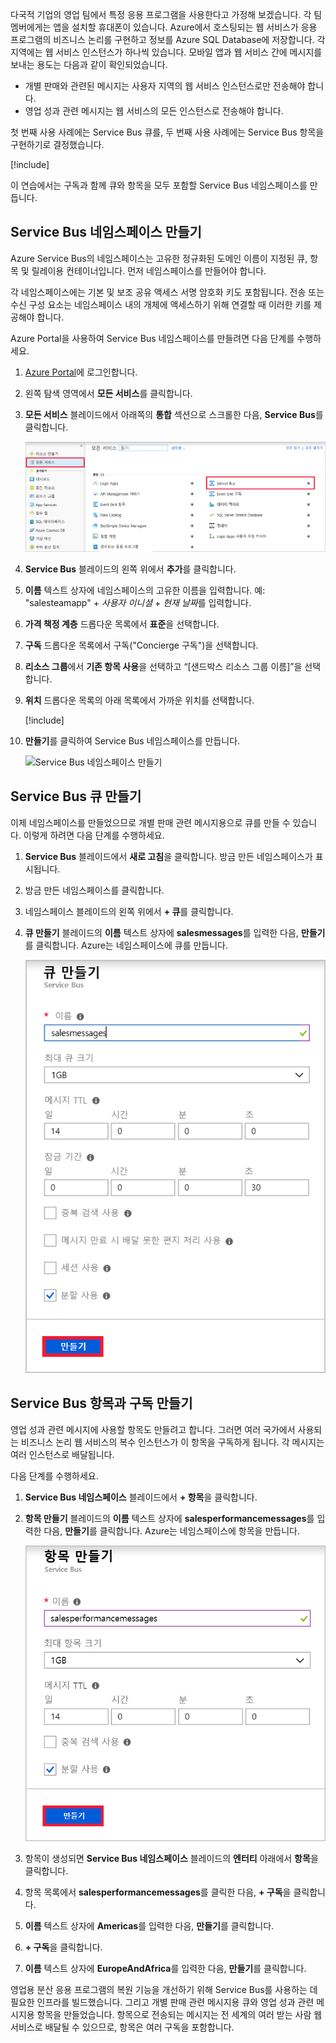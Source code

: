 다국적 기업의 영업 팀에서 특정 응용 프로그램을 사용한다고 가정해 보겠습니다. 각 팀 멤버에게는 앱을 설치할 휴대폰이 있습니다. Azure에서 호스팅되는 웹 서비스가 응용 프로그램의 비즈니스 논리를 구현하고 정보를 Azure SQL Database에 저장합니다. 각 지역에는 웹 서비스 인스턴스가 하나씩 있습니다. 모바일 앱과 웹 서비스 간에 메시지를 보내는 용도는 다음과 같이 확인되었습니다.

- 개별 판매와 관련된 메시지는 사용자 지역의 웹 서비스 인스턴스로만 전송해야 합니다.
- 영업 성과 관련 메시지는 웹 서비스의 모든 인스턴스로 전송해야 합니다.

첫 번째 사용 사례에는 Service Bus 큐를, 두 번째 사용 사례에는 Service Bus 항목을 구현하기로 결정했습니다.

[!include[](../../../includes/azure-sandbox-activate.md)]

이 연습에서는 구독과 함께 큐와 항목을 모두 포함할 Service Bus 네임스페이스를 만듭니다.

## <a name="create-a-service-bus-namespace"></a>Service Bus 네임스페이스 만들기

Azure Service Bus의 네임스페이스는 고유한 정규화된 도메인 이름이 지정된 큐, 항목 및 릴레이용 컨테이너입니다. 먼저 네임스페이스를 만들어야 합니다.

각 네임스페이스에는 기본 및 보조 공유 액세스 서명 암호화 키도 포함됩니다. 전송 또는 수신 구성 요소는 네임스페이스 내의 개체에 액세스하기 위해 연결할 때 이러한 키를 제공해야 합니다.

Azure Portal을 사용하여 Service Bus 네임스페이스를 만들려면 다음 단계를 수행하세요.

1. [Azure Portal](https://portal.azure.com/triplecrownlabs.onmicrosoft.com?azure-portal=true)에 로그인합니다.

1. 왼쪽 탐색 영역에서 **모든 서비스**를 클릭합니다.

1. **모든 서비스** 블레이드에서 아래쪽의 **통합** 섹션으로 스크롤한 다음, **Service Bus**를 클릭합니다.

    ![Service Bus 네임스페이스 만들기](../media/3-create-namespace-1.png)

1. **Service Bus** 블레이드의 왼쪽 위에서 **추가**를 클릭합니다.

1. **이름** 텍스트 상자에 네임스페이스의 고유한 이름을 입력합니다. 예: "salesteamapp" + *사용자 이니셜* + *현재 날짜*를 입력합니다.

1. **가격 책정 계층** 드롭다운 목록에서 **표준**을 선택합니다.

1. **구독** 드롭다운 목록에서 구독("Concierge 구독")을 선택합니다.

1. **리소스 그룹**에서 **기존 항목 사용**을 선택하고 “<rgn>[샌드박스 리소스 그룹 이름]</rgn>”을 선택합니다.

1. **위치** 드롭다운 목록의 아래 목록에서 가까운 위치를 선택합니다.

    [!include[](../../../includes/azure-sandbox-regions-first-mention-note-friendly.md)]

1. **만들기**를 클릭하여 Service Bus 네임스페이스를 만듭니다.

    ![Service Bus 네임스페이스 만들기](../media/3-create-namespace-2.png)

## <a name="create-a-service-bus-queue"></a>Service Bus 큐 만들기

이제 네임스페이스를 만들었으므로 개별 판매 관련 메시지용으로 큐를 만들 수 있습니다. 이렇게 하려면 다음 단계를 수행하세요.

1. **Service Bus** 블레이드에서 **새로 고침**을 클릭합니다. 방금 만든 네임스페이스가 표시됩니다.

1. 방금 만든 네임스페이스를 클릭합니다.

1. 네임스페이스 블레이드의 왼쪽 위에서 **+ 큐**를 클릭합니다.

1. **큐 만들기** 블레이드의 **이름** 텍스트 상자에 **salesmessages**를 입력한 다음, **만들기**를 클릭합니다. Azure는 네임스페이스에 큐를 만듭니다.

    ![큐 만들기](../media/3-create-queue.png)

## <a name="create-a-service-bus-topic-and-subscriptions"></a>Service Bus 항목과 구독 만들기

영업 성과 관련 메시지에 사용할 항목도 만들려고 합니다. 그러면 여러 국가에서 사용되는 비즈니스 논리 웹 서비스의 복수 인스턴스가 이 항목을 구독하게 됩니다. 각 메시지는 여러 인스턴스로 배달됩니다.

다음 단계를 수행하세요.

1. **Service Bus 네임스페이스** 블레이드에서 **+ 항목**을 클릭합니다.

1. **항목 만들기** 블레이드의 **이름** 텍스트 상자에 **salesperformancemessages**를 입력한 다음, **만들기**를 클릭합니다. Azure는 네임스페이스에 항목을 만듭니다.

    ![항목 만들기](../media/3-create-topic.png)

1. 항목이 생성되면 **Service Bus 네임스페이스** 블레이드의 **엔터티** 아래에서 **항목**을 클릭합니다.

1. 항목 목록에서 **salesperformancemessages**를 클릭한 다음, **+ 구독**을 클릭합니다.

1. **이름** 텍스트 상자에 **Americas**를 입력한 다음, **만들기**를 클릭합니다.

1. **+ 구독**을 클릭합니다.

1. **이름** 텍스트 상자에 **EuropeAndAfrica**를 입력한 다음, **만들기**를 클릭합니다.

영업용 분산 응용 프로그램의 복원 기능을 개선하기 위해 Service Bus를 사용하는 데 필요한 인프라를 빌드했습니다. 그리고 개별 판매 관련 메시지용 큐와 영업 성과 관련 메시지용 항목을 만들었습니다. 항목으로 전송되는 메시지는 전 세계의 여러 받는 사람 웹 서비스로 배달될 수 있으므로, 항목은 여러 구독을 포함합니다.

